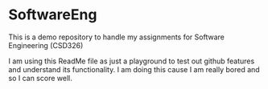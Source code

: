 # SoftwareEng

This is a demo repository to handle my assignments for Software Engineering (CSD326)

I am using this ReadMe file as just a playground to test out github features and understand its functionality.
I am doing this cause I am really bored and so I can score well.
